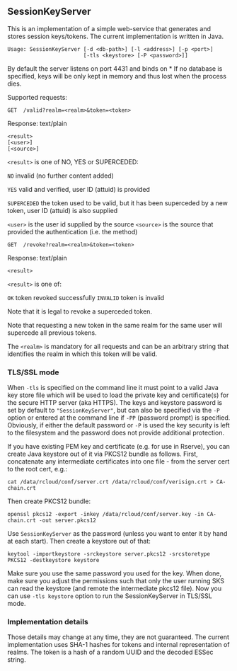  SessionKeyServer
------------------

This is an implementation of a simple web-service that generates and
stores session keys/tokens. The current implementation is written in
Java.

    Usage: SessionKeyServer [-d <db-path>] [-l <address>] [-p <port>]
                            [-tls <keystore> [-P <password>]]

By default the server listens on port 4431 and binds on *
If no database is specified, keys will be only kept in memory and
thus lost when the process dies.


Supported requests:

    GET  /valid?realm=<realm>&token=<token>

Response: text/plain

    <result>
    [<user>]
    [<source>]

`<result>`  is one of NO, YES or SUPERCEDED:

`NO`          invalid (no further content added)

`YES`         valid and verified, user ID (attuid) is provided

`SUPERCEDED`  the token used to be valid, but it has been superceded by
            a new token, user ID (attuid) is also supplied

`<user>`   is the user id supplied by the source
`<source>` is the source that provided the authentication (i.e. the
	   method)


    GET  /revoke?realm=<realm>&token=<token>

Response: text/plain

    <result>

`<result>` is one of:

`OK`       token revoked successfully
`INVALID`  token is invalid

Note that it is legal to revoke a superceded token.


Note that requesting a new token in the same realm for the same user
will supercede all previous tokens.

The `<realm>` is mandatory for all requests and can be an arbitrary
string that identifies the realm in which this token will be valid.

### TLS/SSL mode

When `-tls` is specified on the command line it must point to a valid
Java key store file which will be used to load the private key and
certificate(s) for the secure HTTP server (aka HTTPS). The keys and
keystore password is set by default to `"SessionKeyServer"`, but can
also be specified via the `-P` option or entered at the command line
if `-PP` (password prompt) is specified. Obviously, if either the
default password or `-P` is used the key security is left to the
filesystem and the password does not provide additional protection.

If you have existing PEM key and certificate (e.g. for use in Rserve),
you can create Java keystore out of it via PKCS12 bundle as
follows. First, concatenate any intermediate certificates into one
file - from the server cert to the root cert, e.g.:

    cat /data/rcloud/conf/server.crt /data/rcloud/conf/verisign.crt > CA-chain.crt

Then create PKCS12 bundle:

    openssl pkcs12 -export -inkey /data/rcloud/conf/server.key -in CA-chain.crt -out server.pkcs12

Use `SessionKeyServer` as the password (unless you want to enter it by
hand at each start). Then create a keystore out of that:

    keytool -importkeystore -srckeystore server.pkcs12 -srcstoretype PKCS12 -destkeystore keystore    

Make sure you use the same password you used for the key. When done,
make sure you adjust the permissions such that only the user running
SKS can read the keystore (and remote the intermediate pkcs12
file). Now you can use `-tls keystore` option to run the
SessionKeyServer in TLS/SSL mode.


### Implementation details

Those details may change at any time, they are not guaranteed. The
current implementation uses SHA-1 hashes for tokens and internal
representation of realms. The token is a hash of a random UUID and the
decoded ESSec string.

